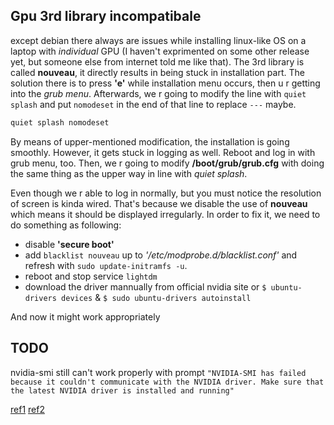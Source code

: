 ## Gpu 3rd library incompatibale

except debian there always are issues while installing linux-like OS on a laptop with *individual* GPU (I haven't exprimented on some other release yet, but someone else from internet told me like that). The 3rd library is called **nouveau**, it directly results in being stuck in installation part. The solution there is to press __'e'__ while installation menu occurs, then u r getting into the _grub menu_. Afterwards, we r going to modify the line with `quiet splash` and put `nomodeset` in the end of that line to replace `---` maybe.

```bash
quiet splash nomodeset
```

By means of upper-mentioned modification, the installation is going smoothly. However, it gets stuck in logging as well. Reboot and log in with grub menu, too. Then, we r going to modify __/boot/grub/grub.cfg__ with doing the same thing as the upper way in line with _quiet splash_.

Even though we r able to log in normally, but you must notice the resolution of screen is kinda wired. That's because we disable the use of **nouveau** which means it should be displayed irregularly. In order to fix it, we need to do something as following:

- disable __'secure boot'__
- add `blacklist nouveau` up to _'/etc/modprobe.d/blacklist.conf'_ and refresh with `sudo update-initramfs -u`.
- reboot and stop service `lightdm`
- download the driver mannually from official nvidia site or `$ ubuntu-drivers devices` & `$ sudo ubuntu-drivers autoinstall` 

And now it might work appropriately

## TODO
nvidia-smi still can't work properly with prompt `"NVIDIA-SMI has failed because it couldn't communicate with the NVIDIA driver. Make sure that the latest NVIDIA driver is installed and running"`

[ref1](https://blog.csdn.net/kilotwo/article/details/79258107)
[ref2](https://www.jianshu.com/p/6482dca83bd4)
